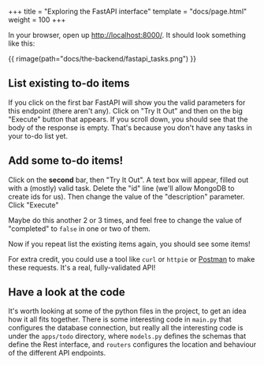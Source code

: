 +++
title = "Exploring the FastAPI interface"
template = "docs/page.html"
weight = 100
+++

In your browser, open up [http://localhost:8000/](http://localhost:8000).
It should look something like this:

{{ rimage(path="docs/the-backend/fastapi_tasks.png") }}

## List existing to-do items

If you click on the first bar FastAPI will show you the valid parameters for this endpoint (there aren't any).
Click on "Try It Out" and then on the big "Execute" button that appears.
If you scroll down, you should see that the body of the response is empty.
That's because you don't have any tasks in your to-do list yet.

## Add some to-do items!

Click on the **second** bar, then "Try It Out".
A text box will appear, filled out with a (mostly) valid task.
Delete the "id" line (we'll allow MongoDB to create ids for us).
Then change the value of the "description" parameter. 
Click "Execute"

Maybe do this another 2 or 3 times, and feel free to change the value of "completed" to `false` in one or two of them.

Now if you repeat list the existing items again, you should see some items!

For extra credit, you could use a tool like `curl` or `httpie` or [Postman](https://www.postman.com/product/rest-client/) to make these requests. It's a real, fully-validated API!

## Have a look at the code

It's worth looking at some of the python files in the project, to get an idea how it all fits together.
There is some interesting code in `main.py` that configures the database connection,
but really all the interesting code is under the `apps/todo` directory, where `models.py` defines the schemas that define the Rest interface, and `routers` configures the location and behaviour of the different API endpoints.